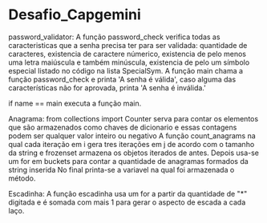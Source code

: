 # Desafio_Capgemini

password_validator:
A função password_check verifica todas as caracteristicas que a senha precisa ter para ser validada:
quantidade de caracteres, existencia de caractere númerico, existencia de pelo menos uma letra maiúscula e também minúscula,
existencia de pelo um símbolo especial listado no código na lista SpecialSym.
A função main chama a função password_check e printa 'A senha é válida', caso alguma das características não for aprovada, printa
'A senha é inválida.'

if name == main executa a função main.




Anagrama:
from collections import Counter serva para contar os elementos que são armazenados como chaves de dicionario e essas
contagens podem ser qualquer valor inteiro ou negativo
A função count_anagrams na qual cada iteração em i gera tres iterações em j de acordo com o tamanho da string e frozenset armazena os
objetos iterados de antes.
Depois usa-se um for em buckets para contar a quantidade de anagramas formados da string inserida
No final printa-se a variavel na qual foi armazenada o método.


Escadinha:
A função escadinha usa um for a partir da quantidade de "*" digitada e é somada com mais 1 para gerar 
o aspecto de escada a cada laço.
